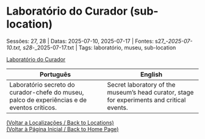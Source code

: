 
# Laboratório do Curador (sub-location)

Sessões: 27, 28 | Datas: 2025-07-10, 2025-07-17 | Fontes: s27_-_2025-07-10.txt, s28_-_2025-07-17.txt | Tags: laboratório, museu, sub-location

[Laboratório do Curador](laboratorio_do_curador.png)

| Português | English |
|-----------|---------|
| Laboratório secreto do curador-chefe do museu, palco de experiências e de eventos críticos. | Secret laboratory of the museum’s head curator, stage for experiments and critical events. |

[(Voltar a Localizações / Back to Locations)](localizacoes.md)  
[(Voltar à Página Inicial / Back to Home Page)](home.md)

